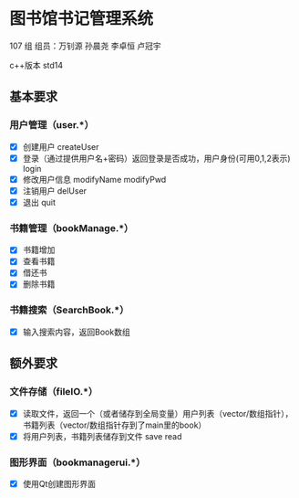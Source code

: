 # 图书馆书记管理系统
107 组
组员：万钊源 孙晨尧 李卓恒 卢冠宇

c++版本 std14

## 基本要求
### 用户管理（user.*）
- [x] 创建用户 createUser
- [x] 登录（通过提供用户名+密码）返回登录是否成功，用户身份(可用0,1,2表示) login
- [x] 修改用户信息 modifyName modifyPwd
- [x] 注销用户 delUser
- [x] 退出 quit

### 书籍管理（bookManage.*）
- [x] 书籍增加
- [x] 查看书籍
- [x] 借还书
- [x] 删除书籍

### 书籍搜索（SearchBook.*）
- [x] 输入搜索内容，返回Book数组


## 额外要求
### 文件存储（fileIO.*）
- [x] 读取文件，返回一个（或者储存到全局变量）用户列表（vector/数组指针），书籍列表（vector/数组指针存到了main里的book）
- [x] 将用户列表，书籍列表储存到文件 save read

### 图形界面（bookmanagerui.*）
- [x] 使用Qt创建图形界面

